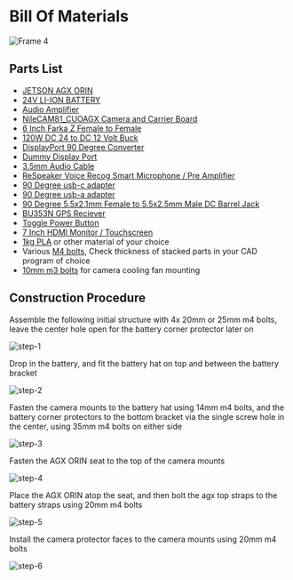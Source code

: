 # Bill Of Materials
![Frame 4](https://github.com/user-attachments/assets/78cee061-4959-4f37-923d-290cc060ac84)

## Parts List
- [JETSON AGX ORIN](https://www.amazon.com/NVIDIA-Jetson-Orin-64GB-Developer/dp/B0BYGB3WV4/ref=sr_1_1?dib=eyJ2IjoiMSJ9.69vgNBFj_CdRHWPE_OPdt7u8M4yx-hoW8mEj60Qm1rSxqyhTKl0VSmflEPt3kRVjBO-rsBah0ShUxHbCF5QdhAGdaXvHrw7ZqYVdxP9nwfEA_R_BEYwkrnNNd3eA9CcBmwHYfml8WxW_ynrrf2iY-jJDivzlfFY3tMCiPvdmcqZHI-r77ARPYEYDmLrOvHOX0_OHAi5H3ZtVyirrlX9AL1pVoaokMKGl1s-c5wHrE5BY_O4kPouWsSduE39RQLusrkAGUiFPFS69SKeltxVk2KzfQ7LVIBetHbA7ZVGpApc.Zw1uliJ8DYDuife8YAP3YnmkxhHoCdW0zhb7mP6nSes&dib_tag=se&keywords=agx+orin&qid=1725600284&sr=8-1)
- [24V LI-ION BATTERY](https://www.amazon.com/HSSYTZOUL-Rechargeable-Replacement-Electric-Wheelchair/dp/B0CW37DNJJ?pd_rd_w=seMIU&content-id=amzn1.sym.1c5f8f79-ee2f-4fb3-a1b5-3d8384cdfaf3&pf_rd_p=1c5f8f79-ee2f-4fb3-a1b5-3d8384cdfaf3&pf_rd_r=V1Z8NVCTWJKQA3D9WX55&pd_rd_wg=JEufD&pd_rd_r=21aff4f9-323b-46a1-93b6-df129144a7a1&pd_rd_i=B0CW37DNJJ&ref_=pd_bap_d_grid_rp_0_145_t&th=1&psc=1)
- [Audio Amplifier](https://www.amazon.com/Bluetooth-Amplifier-DAMGOO-Technique-Password/dp/B07XG33WPN?pd_rd_w=seMIU&content-id=amzn1.sym.1c5f8f79-ee2f-4fb3-a1b5-3d8384cdfaf3&pf_rd_p=1c5f8f79-ee2f-4fb3-a1b5-3d8384cdfaf3&pf_rd_r=V1Z8NVCTWJKQA3D9WX55&pd_rd_wg=JEufD&pd_rd_r=21aff4f9-323b-46a1-93b6-df129144a7a1&pd_rd_i=B07XG33WPN&psc=1&ref_=pd_bap_d_grid_rp_0_27_t)
- [NileCAM81_CUOAGX Camera and Carrier Board](https://www.e-consystems.com/nvidia-cameras/jetson-agx-orin-cameras/ar0821-4k-hdr-gmsl2-camera.asp)
- [6 Inch Farka Z Female to Female](https://www.amazon.com/gp/product/B094XXCY3M/ref=ppx_yo_dt_b_asin_title_o00_s00?ie=UTF8&psc=1)
- [120W DC 24 to DC 12 Volt Buck](https://www.amazon.com/dp/B097SWGRRJ?ref=ppx_yo2ov_dt_b_fed_asin_title&th=1)
- [DisplayPort 90 Degree Converter](https://www.amazon.com/dp/B0CL4R649J?ref=ppx_yo2ov_dt_b_fed_asin_title)
- [Dummy Display Port](https://www.amazon.com/Furjosta-DisplayPort-Headless-Emulator-1920x1080/dp/B0BTP19LPG?pd_rd_w=seMIU&content-id=amzn1.sym.1c5f8f79-ee2f-4fb3-a1b5-3d8384cdfaf3&pf_rd_p=1c5f8f79-ee2f-4fb3-a1b5-3d8384cdfaf3&pf_rd_r=V1Z8NVCTWJKQA3D9WX55&pd_rd_wg=JEufD&pd_rd_r=21aff4f9-323b-46a1-93b6-df129144a7a1&pd_rd_i=B0BTP19LPG&ref_=pd_bap_d_grid_rp_0_100_t&th=1)
- [3.5mm Audio Cable](https://www.amazon.com/dp/B08MDPW6R2?ref=ppx_yo2ov_dt_b_fed_asin_title)
- [ReSpeaker Voice Recog Smart Microphone / Pre Amplifier](https://www.amazon.com/seeed-studio-ReSpeaker-USB-Array/dp/B07ZGZSBS4/ref=sr_1_1?dib=eyJ2IjoiMSJ9._55phfiTWFjO9RBh4HMfITvn7gwRrDNs8vb6oiCEGD67iHzlLMhHEv5sQunAEaYz.oijrFs6f7ygzz7Jxcyj5aJTo2K-UQ_7ui0GyFsBbZJY&dib_tag=se&keywords=seeed+studio+speaker&qid=1725600578&sr=8-1)
- [90 Degree usb-c adapter](https://www.amazon.com/dp/B0BBW8JKJX?ref=ppx_yo2ov_dt_b_fed_asin_title)
- [90 Degree usb-a adapter](https://www.amazon.com/Adapter-Converter-Extender-Compatible-Charger/dp/B0BP6T8SDG?pd_rd_w=seMIU&content-id=amzn1.sym.1c5f8f79-ee2f-4fb3-a1b5-3d8384cdfaf3&pf_rd_p=1c5f8f79-ee2f-4fb3-a1b5-3d8384cdfaf3&pf_rd_r=V1Z8NVCTWJKQA3D9WX55&pd_rd_wg=JEufD&pd_rd_r=21aff4f9-323b-46a1-93b6-df129144a7a1&pd_rd_i=B0BP6T8SDG&psc=1&ref_=pd_bap_d_grid_rp_0_84_pr_t)
- [90 Degree 5.5x2.1mm Female to 5.5x2.5mm Male DC Barrel Jack](https://www.amazon.com/dp/B07YWPGGCG?ref=ppx_yo2ov_dt_b_fed_asin_title)
- [BU353N GPS Reciever](https://www.amazon.com/GlobalSat-BU-353N-GNSS-Receiver-Black/dp/B0BLF7DSRY?pd_rd_w=seMIU&content-id=amzn1.sym.1c5f8f79-ee2f-4fb3-a1b5-3d8384cdfaf3&pf_rd_p=1c5f8f79-ee2f-4fb3-a1b5-3d8384cdfaf3&pf_rd_r=V1Z8NVCTWJKQA3D9WX55&pd_rd_wg=JEufD&pd_rd_r=21aff4f9-323b-46a1-93b6-df129144a7a1&pd_rd_i=B0BLF7DSRY&psc=1&ref_=pd_bap_d_grid_rp_0_18_t)
- [Toggle Power Button](https://www.amazon.com/DMWD-Waterproof-Anti-Vandal-Terminals-Aluminium/dp/B0BQXYX1PP?pd_rd_w=seMIU&content-id=amzn1.sym.1c5f8f79-ee2f-4fb3-a1b5-3d8384cdfaf3&pf_rd_p=1c5f8f79-ee2f-4fb3-a1b5-3d8384cdfaf3&pf_rd_r=V1Z8NVCTWJKQA3D9WX55&pd_rd_wg=JEufD&pd_rd_r=21aff4f9-323b-46a1-93b6-df129144a7a1&pd_rd_i=B0BQXYX1PP&psc=1&ref_=pd_bap_d_grid_rp_0_96_t)
- [7 Inch HDMI Monitor / Touchscreen](https://www.amazon.com/7inch-HDMI-LCD-Display-Capacitive/dp/B0894Q5VH3?pd_rd_w=seMIU&content-id=amzn1.sym.1c5f8f79-ee2f-4fb3-a1b5-3d8384cdfaf3&pf_rd_p=1c5f8f79-ee2f-4fb3-a1b5-3d8384cdfaf3&pf_rd_r=V1Z8NVCTWJKQA3D9WX55&pd_rd_wg=JEufD&pd_rd_r=21aff4f9-323b-46a1-93b6-df129144a7a1&pd_rd_i=B0894PY66Y&ref_=pd_bap_d_grid_rp_0_191_t&th=1)
- [1kg PLA](https://www.amazon.com/stores/page/2E20608D-8170-49B9-B3F6-E6E303A31716?ingress=2&visitId=61691869-e98c-47f2-92b8-6009e12a5c8b&ref_=ast_bln) or other material of your choice
- Various [M4 bolts](https://www.amazon.com/FullerKreg-M4-0-7-Alloy-Socket-Finish/dp/B07B2R7LZF?pd_rd_w=seMIU&content-id=amzn1.sym.1c5f8f79-ee2f-4fb3-a1b5-3d8384cdfaf3&pf_rd_p=1c5f8f79-ee2f-4fb3-a1b5-3d8384cdfaf3&pf_rd_r=V1Z8NVCTWJKQA3D9WX55&pd_rd_wg=JEufD&pd_rd_r=21aff4f9-323b-46a1-93b6-df129144a7a1&pd_rd_i=B07B2R7LZF&psc=1&ref_=pd_bap_d_grid_rp_0_31_t), Check thickness of stacked parts in your CAD program of choice
- [10mm m3 bolts](https://www.amazon.com/Socket-Screws-Bolts-Thread-100pcs/dp/B07CMSBQ11/ref=sr_1_3?dib=eyJ2IjoiMSJ9.8Knz6EvxDQIxJ9y2jaeMjB0ArEg5PHONHTRXyFa4Lnm_hzxgviWp_u4V2MABrocvM3UweVVcNe4UdQWBNSu_8G7mbqL5K88Y1oUXnTKPAfrIuzs8_QlM1gKxQDJEhWvZCYd98RBCn9zbAtQvkyfkKQOLf4-CHExklCjb0T2pUbTHjOKcKpubSnSXv5PmcZ69p8hPhXGSkL2XW-gGfsWyOXrCmbECY8IN-eggy9b16OBD3vBiivfGopnCdr9ec84F_Qfx15M75oVb_nKz69JhuekVKVgqZDaczWmZHfUnzK0._aPHueCerzWwz7hf5MSsDCLQjClTQLAHFZDuLUKEhb0&dib_tag=se&keywords=m3+bolt+hex+10mm&qid=1725601077&s=industrial&sr=1-3) for camera cooling fan mounting

## Construction Procedure

Assemble the following initial structure with 4x 20mm or 25mm m4 bolts, leave the center hole open for the battery corner protector later on

![step-1](https://github.com/user-attachments/assets/f7a44754-64d0-4c89-b323-158b3dad556b)

Drop in the battery, and fit the battery hat on top and between the battery bracket

![step-2](https://github.com/user-attachments/assets/7c6771ae-3190-4195-ac3c-1cdb65b2d383)

Fasten the camera mounts to the battery hat using 14mm m4 bolts, and the battery corner protectors to the bottom bracket via the single screw hole in the center, using 35mm m4 bolts on either side

![step-3](https://github.com/user-attachments/assets/1f64c5d5-6aaa-404a-81bb-95e0ea1ef430)

Fasten the AGX ORIN seat to the top of the camera mounts

![step-4](https://github.com/user-attachments/assets/fc89bd90-c9d1-4c74-ac3c-6071cf0f9263)

Place the AGX ORIN atop the seat, and then bolt the agx top straps to the battery straps using 20mm m4 bolts

![step-5](https://github.com/user-attachments/assets/94aa6438-6361-471f-b4a8-3fa30ac54003)

Install the camera protector faces to the camera mounts using 20mm m4 bolts

![step-6](https://github.com/user-attachments/assets/1f425bec-9d82-4500-8afb-d50ec117433f)

